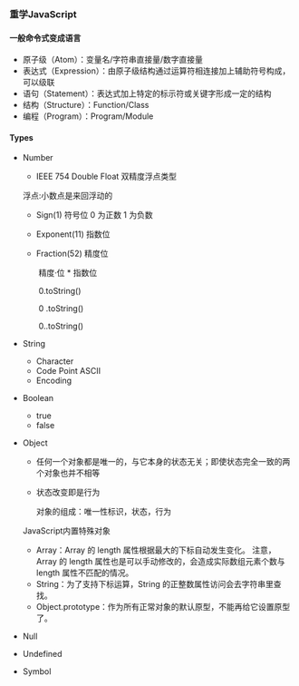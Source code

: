 ### 重学JavaScript

#### 一般命令式变成语言

+ 原子级（Atom）：变量名/字符串直接量/数字直接量
+ 表达式（Expression）：由原子级结构通过运算符相连接加上辅助符号构成，可以级联
+ 语句（Statement）：表达式加上特定的标示符或关键字形成一定的结构
+ 结构（Structure）：Function/Class
+ 编程（Program）：Program/Module

#### Types

* Number 

  +  IEEE 754 Double Float  双精度浮点类型

    浮点:小数点是来回浮动的

  + Sign(1) 符号位  0 为正数 1 为负数

  + Exponent(11) 指数位 

  + Fraction(52) 精度位

    

    ​	精度·位 * 指数位

    ​	0.toString()

    ​	0 .toString()

    ​	0..toString()

* String

  + Character
  + Code Point    ASCII
  + Encoding

* Boolean

  + true
  + false

* Object

   * 任何一个对象都是唯一的，与它本身的状态无关；即使状态完全一致的两个对象也并不相等

   * 状态改变即是行为

     对象的组成：唯一性标识，状态，行为

  JavaScript内置特殊对象

  * Array：Array 的 length 属性根据最大的下标自动发生变化。
    注意，Array 的 length 属性也是可以手动修改的，会造成实际数组元素个数与 length 属性不匹配的情况。
  * String：为了支持下标运算，String 的正整数属性访问会去字符串里查找。
  * Object.prototype：作为所有正常对象的默认原型，不能再给它设置原型了。

* Null

* Undefined

* Symbol

